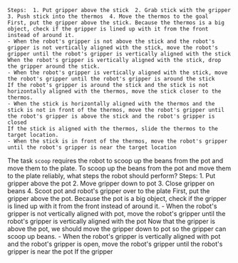 
    Steps:  1. Put gripper above the stick  2. Grab stick with the gripper  3. Push stick into the thermos  4. Move the thermos to the goal
    First, put the gripper above the stick. Because the thermos is a big object, check if the gripper is lined up with it from the front instead of around it.
    - When the robot's gripper is not above the stick and the robot's gripper is not vertically aligned with the stick, move the robot's gripper until the robot's gripper is vertically aligned with the stick
    When the robot's gripper is vertically aligned with the stick, drop the gripper around the stick.
    - When the robot's gripper is vertically aligned with the stick, move the robot's gripper until the robot's gripper is around the stick
    If the robot's gripper is around the stick and the stick is not horizontally aligned with the thermos, move the stick closer to the thermos.
    - When the stick is horizontally aligned with the thermos and the stick is not in front of the thermos, move the robot's gripper until the robot's gripper is above the stick and the robot's gripper is closed
    If the stick is aligned with the thermos, slide the thermos to the target location.
    - When the stick is in front of the thermos, move the robot's gripper until the robot's gripper is near the target location

The task `scoop` requires the robot to scoop up the beans from the pot and move them to the plate.
To scoop up the beans from the pot and move them to the plate reliably, what steps the robot should perform?
    Steps:  1. Put gripper above the pot  2. Move gripper down to pot  3. Close gripper on beans  4. Scoot pot and robot's gripper over to the plate
    First, put the gripper above the pot. Because the pot is a big object, check if the gripper is lined up with it from the front instead of around it.
    - When the robot's gripper is not vertically aligned with pot, move the robot's gripper until the robot's gripper is vertically aligned with the pot
    Now that the gripper is above the pot, we should move the gripper down to pot so the gripper can scoop up beans.
    - When the robot's gripper is vertically aligned with pot and the robot's gripper is open, move the robot's gripper until the robot's gripper is near the pot
    If the gripper
